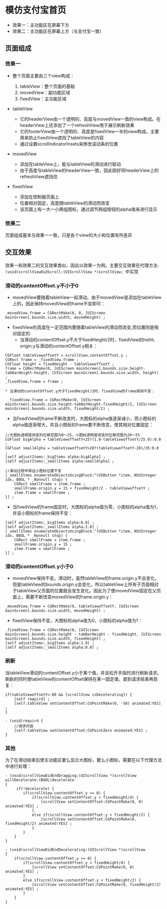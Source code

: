 # 模仿支付宝首页
* 效果一：主功能区在屏幕下方
* 效果二：主功能区在屏幕上方（与支付宝一致）

## 页面组成
### 效果一
* 整个页面主要由三个view构成：
 	1. tableView：整个页面的基础
 	2. movedView：副功能区域
 	3. fixedView：主功能区域

* tableView
	* 它的headerView由一个透明的、高度与movedView一致的view构成。在headerView上还添加了一个refreshView用于展示刷新效果
	* 它的footerView由一个透明的、高度是fixedView一半的view构成。主要用来防止fixedView遮挡了tableView的内容
	* 通过设置scrollIndicatorInsets来修改滚动条的位置

* movedView
	* 添加在tableView上，能与tableView的滑动进行联动
	* 由于高度与tableView的headerView一致，因此刚好将headerView上的refreshView遮挡住

* fixedView
	* 添加在控制器页面上
	* 位置相对固定，高度随tableView的滑动而改变
	* 该页面上有一大一小两组图标，通过调节两组按钮的alpha值来进行显示

### 效果二  
页面组成基本与效果一一致，只是各个view的大小和位置有所差异

## 交互效果
效果一和效果二的交互效果类似，因此以效果一为例。主要交互效果在代理方法`- (void)scrollViewDidScroll:(UIScrollView *)scrollView; `中实现

### 滑动的contentOffset.y不小于0
* movedView要随着tableView一起滑动。由于movedView是添加在tableView上的，因此保持movedView的frame不变即可：
```
_movedView.frame = CGRectMake(0, 0, [UIScreen mainScreen].bounds.size.width, movedHeight) ;
```

* fixedView的高度在一定范围内要随着tableView的滑动而改变,而位置则是相对固定的
	* 当滑动的contentOffset.y不大于fixedHeight/2时，fixedView的heiht、origin.y与滑动的contentOffset.y相关：
```
CGFloat tableViewoffsetY = scrollView.contentOffset.y ;
CGRect frame = _fixedView.frame ;
CGFloat height = fixedHeight - tableViewoffsetY ;
frame = CGRectMake(0, [UIScreen mainScreen].bounds.size.height-tabBarHeight-height, [UIScreen mainScreen].bounds.size.width, height) ;
_fixedView.frame = frame ;
``` 
	
	* 当滑动的contentOffset.y大于fixedHeight/2时，fixedView的frame保持不变：
```
 _fixedView.frame = CGRectMake(0, [UIScreen mainScreen].bounds.size.height-tabBarHeight-fixedHeight/2, [UIScreen mainScreen].bounds.size.width, fixedHeight/2) ;
```

* 当fixedView的frame不断改变时，大图标的alpha值逐渐减小，而小图标的alpha值逐渐增大，并且小图标的frame要不断改变，使其相对位置固定：
```
//大图标透明度改变的位移范围为0～25，小图标透明度改变的位移范围为20～55
CGFloat bigAlpha = tableViewoffsetY<25?(1.0-tableViewoffsetY/25.0):0.0 ;
CGFloat smallAlpha = tableViewoffsetY>20?(tableViewoffsetY-20)/35:0.0 ;
[self adjustItems:_bigItems alpha:bigAlpha] ;
[self adjustItems:_smallItems alpha:smallAlpha] ;
```
```            
//滑动过程中保证小图标位置不变
[_smallItems enumerateObjectsUsingBlock:^(UIButton *item, NSUInteger idx, BOOL * _Nonnull stop) {
	CGRect smallFrame = item.frame ;
	smallFrame.origin.y = 15 + fixedHeight/2 - tableViewoffsetY ;
	item.frame = smallFrame ;
}] ;
```

* 当fixedView的frame固定时，大图标的alpha值为零，小图标的alpha值为1，并且小图标的frame保持不变：
```
[self adjustItems:_bigItems alpha:0.0] ;
[self adjustItems:_smallItems alpha:1.0] ;
[_smallItems enumerateObjectsUsingBlock:^(UIButton *item, NSUInteger idx, BOOL * _Nonnull stop) {
	CGRect smallFrame = item.frame ;
	smallFrame.origin.y = 15 ;
	item.frame = smallFrame ;
}] ;
```

### 滑动的contentOffset.y小于0
* movedView保持不变。滑动时，虽然tableView的frame.origin.y不会变化，但是tableView的bounds.origin.y会变化，所以tableView上所有子页面相对于tableView父页面的位置就会发生变化。因此为了使movedView固定在父页面上，需要不断改变movedView的frame.origin.y：

```
_movedView.frame = CGRectMake(0, tableViewoffsetY, [UIScreen mainScreen].bounds.size.width, movedHeight) ;
```
* fixedView保持不变，大图标的alpha值为0，小图标的alpha值为1：

```
_fixedView.frame = CGRectMake(0, [UIScreen mainScreen].bounds.size.height - tabBarHeight - fixedHeight, [UIScreen mainScreen].bounds.size.width, fixedHeight) ;
[self adjustItems:_bigItems alpha:1.0] ;
[self adjustItems:_smallItems alpha:0.0] ;
```

### 刷新 
当tableView滑动的contentOffset.y小于某个值，并且松开手指时进行刷新请求。刷新的同时使tableView的contentOffset保持在某一固定值，直到请求结束再恢复：

```
if(tableViewoffsetY<-60 && [scrollView isDecelerating]) {
	[self requird] ;
	[self.tableView setContentOffset:CGPointMake(0, -50) animated:YES] ;
}
```

```
- (void)requird {
	//请求内容
	[self.tableView setContentOffset:CGPointZero animated:YES] ;
}
```

### 其他
为了在滑动结束后使主功能区要么显示大图标，要么小图标，需要在以下代理方法中进行处理：
```
- (void)scrollViewDidEndDragging:(UIScrollView *)scrollView willDecelerate:(BOOL)decelerate 
{
	 if(!decelerate) {
        if(scrollView.contentOffset.y >= 0) {
            if(scrollView.contentOffset.y < fixedHeight/4) {
                [scrollView setContentOffset:CGPointMake(0, 0) animated:YES] ;
            }
            else if(scrollView.contentOffset.y < fixedHeight/2) {
                [scrollView setContentOffset:CGPointMake(0, fixedHeight/2) animated:YES] ;
            }
        }
    }
}

- (void)scrollViewDidEndDecelerating:(UIScrollView *)scrollView 
{
    if(scrollView.contentOffset.y >= 0) {
        if(scrollView.contentOffset.y < fixedHeight/4) {
            [scrollView setContentOffset:CGPointMake(0, 0) animated:YES] ;
        }
        else if(scrollView.contentOffset.y < fixedHeight/2) {
            [scrollView setContentOffset:CGPointMake(0, fixedHeight/2) animated:YES] ;
        }
    }
}
```



